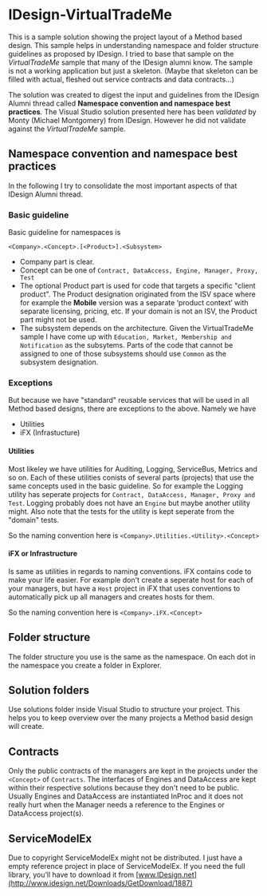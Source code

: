 # IDesign-VirtualTradeMe
This is a sample solution showing the project layout of a Method based design. 
This sample helps in understanding namespace and folder structure guidelines as proposed by IDesign. I tried to base that sample on the *VirtualTradeMe* sample that many of the IDesign alumni know. The sample is not a working application but just a skeleton. (Maybe that skeleton can be filled with actual, fleshed out service contracts and data contracts...) 

The solution was created to digest the input and guidelines from the IDesign Alumni thread called **Namespace convention and namespace best practices**.
The Visual Studio solution presented here has been *validated* by Monty (Michael Montgomery) from IDesign. However he did not validate 
against the *VirtualTradeMe* sample. 

## Namespace convention and namespace best practices 
In the following I try to consolidate the most important aspects of that IDesign Alumni thread.

### Basic guideline
Basic guideline for namespaces is 

`<Company>.<Concept>.[<Product>].<Subsystem>`

* Company part is clear. 
* Concept can be one of `Contract, DataAccess, Engine, Manager, Proxy, Test`
* The optional Product part is used for code that targets a specific "client product". 
The Product designation originated from the ISV space where for example the **Mobile** version was a separate ‘product context’ with
separate licensing, pricing, etc. If your domain is not an ISV, the Product part might not be used. 
* The subsystem depends on the architecture. Given the VirtualTradeMe sample I have come up with `Education, Market, Membership and Notification` 
as the subsytems. Parts of the code that cannot be assigned to one of those subsystems should use `Common` as the 
subsystem designation.

### Exceptions
But because we have "standard" reusable services that will be used in all Method based designs, there are exceptions to the above. Namely we have 
* Utilities
* iFX (Infrastucture)

#### Utilities
Most likeley we have utilities for Auditing, Logging, ServiceBus, Metrics and so on. Each of these utilities conists of several parts (projects) that use the same concepts used in the basic guideline. So for example the Logging utility
has seperate projects for `Contract, DataAccess, Manager, Proxy and Test`. Logging probably does not have an `Engine`
but maybe another utility might. Also note that the tests for the utility is kept seperate from the "domain" tests.

So the naming convention here is `<Company>.Utilities.<Utility>.<Concept>`

#### iFX or Infrastructure
Is same as utilities in regards to naming conventions. iFX contains code to make your life easier. For example don't create a seperate host for each of your managers, but have a `Host` project in iFX that uses conventions to automatically pick up all managers and creates hosts for them.

So the naming convention here is `<Company>.iFX.<Concept>`

## Folder structure
The folder structure you use is the same as the namespace. On each dot in the namespace you create a folder in Explorer.

## Solution folders
Use solutions folder inside Visual Studio to structure your project. This helps you to keep overview over the many projects a Method basid design will create.

## Contracts
Only the public contracts of the managers are kept in the projects under the `<Concept>` of `Contracts`. The interfaces of Engines and DataAccess are kept within their respective solutions because they don't need to be public. Usually Engines and DataAccess are instantiated InProc and it does not really hurt when the Manager needs a reference to the Engines or DataAccess project(s).

## ServiceModelEx
Due to copyright ServiceModelEx might not be distributed. I just have a empty reference project in place of ServiceModelEx. If you need the full library, you’ll have to download it from [www.IDesign.net](http://www.idesign.net/Downloads/GetDownload/1887)






